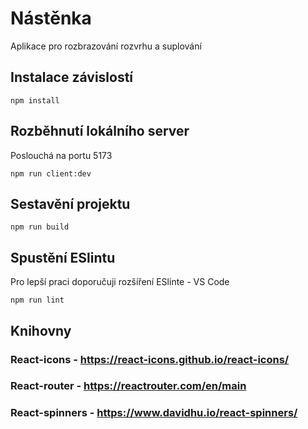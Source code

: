 # Nástěnka
Aplikace pro rozbrazování rozvrhu a suplování

## Instalace závislostí
```
npm install
```

## Rozběhnutí lokálního server 
Poslouchá na portu 5173
```
npm run client:dev
```

## Sestavění projektu
```
npm run build
```

## Spustění ESlintu
Pro lepší praci doporučuji rozšíření ESlinte - VS Code
```
npm run lint
```

## Knihovny

### React-icons - https://react-icons.github.io/react-icons/
### React-router - https://reactrouter.com/en/main
### React-spinners - https://www.davidhu.io/react-spinners/ 